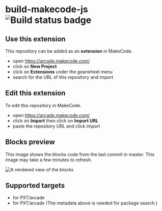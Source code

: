# build-makecode-js ![Build status badge](https://github.com/apostasy/build-makecode-js/workflows/MakeCode/badge.svg)



## Use this extension

This repository can be added as an **extension** in MakeCode.

* open https://arcade.makecode.com/
* click on **New Project**
* click on **Extensions** under the gearwheel menu
* search for the URL of this repository and import

## Edit this extension

To edit this repository in MakeCode.

* open https://arcade.makecode.com/
* click on **Import** then click on **Import URL**
* paste the repository URL and click import

## Blocks preview

This image shows the blocks code from the last commit in master.
This image may take a few minutes to refresh.

![A rendered view of the blocks](https://github.com/apostasy/build-makecode-js/raw/master/.makecode/blocks.png)

## Supported targets

* for PXT/arcade
* for PXT/arcade
(The metadata above is needed for package search.)

